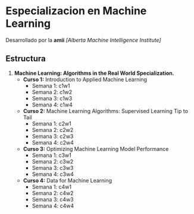 # Especializacion en Machine Learning
Desarrollado por la **amii**  _[Alberta Machine Intelligence Institute]_

## Estructura

1. **Machine Learning: Algorithms in the Real World Specialization.**
    * __Curso 1:__ Introduction to Applied Machine Learning
        * Semana 1: c1w1
        * Semana 2: c1w2
        * Semana 3: c1w3
        * Semana 4: c1w4
    * __Curso 2:__ Machine Learning Algorithms: Supervised Learning Tip to Tail
        * Semana 1: c2w1
        * Semana 2: c2w2
        * Semana 3: c2w3
        * Semana 4: c2w4
    * __Curso 3:__ Optimizing Machine Learning Model Performance
        * Semana 1: c3w1
        * Semana 2: c3w2
        * Semana 3: c3w3
        * Semana 4: c3w4
    * __Curso 4:__ Data for Machine Learning
        * Semana 1: c4w1
        * Semana 2: c4w2
        * Semana 3: c4w3
        * Semana 4: c4w4